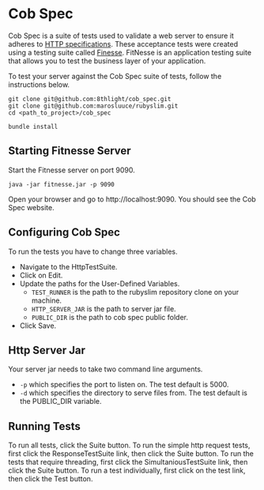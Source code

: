 Cob Spec
========
Cob Spec is a suite of tests used to validate a web server to ensure it adheres to [HTTP specifications](http://www.w3.org/Protocols/rfc2616/rfc2616.html). These acceptance tests were created using a testing suite called [Finesse](http://fitnesse.org). FitNesse is an application testing suite that allows you to test the business layer of your application.

To test your server against the Cob Spec suite of tests, follow the instructions below.

    git clone git@github.com:8thlight/cob_spec.git
    git clone git@github.com:marosluuce/rubyslim.git
    cd <path_to_project>/cob_spec

    bundle install

Starting Fitnesse Server
------------------------
Start the Fitnesse server on port 9090.

<!-- code -->
    java -jar fitnesse.jar -p 9090

Open your browser and go to http://localhost:9090. You should see the Cob Spec website.

Configuring Cob Spec
-------------------
To run the tests you have to change three variables.

- Navigate to the HttpTestSuite.
- Click on Edit.
- Update the paths for the User-Defined Variables.
  - `TEST_RUNNER` is the path to the rubyslim repository clone on your machine.
  - `HTTP_SERVER_JAR` is the path to server jar file.
  - `PUBLIC_DIR` is the path to cob spec public folder.
- Click Save.

Http Server Jar
--------------
Your server jar needs to take two command line arguments.
- `-p` which specifies the port to listen on. The test default is 5000.
- `-d` which specifies the directory to serve files from. The test default is the PUBLIC_DIR variable.

Running Tests
-------------
To run all tests, click the Suite button.
To run the simple http request tests, first click the ResponseTestSuite link, then click the Suite button.
To run the tests that require threading, first click the SimultaniousTestSuite link, then click the Suite button.
To run a test individually, first click on the test link, then click the Test button.
